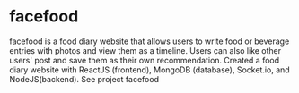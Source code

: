 # facefood
facefood is a food diary website that allows users to write food or beverage entries with photos and view them as a timeline. Users can also like other users' post and save them as their own recommendation.  Created a food diary website with ReactJS (frontend), MongoDB (database), Socket.io, and NodeJS(backend). See project facefood
